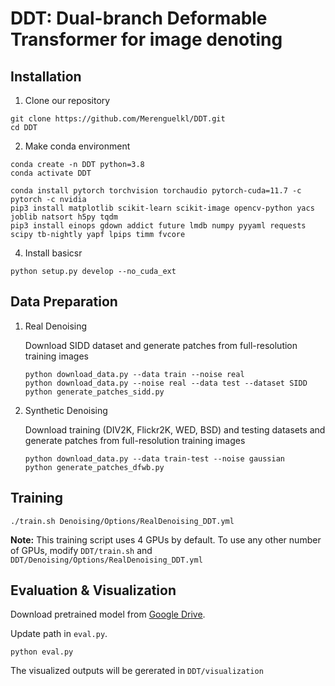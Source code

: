 # DDT: Dual-branch Deformable Transformer for image denoting

## Installation

1. Clone our repository
```
git clone https://github.com/Merenguelkl/DDT.git
cd DDT
```

2. Make conda environment
```
conda create -n DDT python=3.8
conda activate DDT
```

```
conda install pytorch torchvision torchaudio pytorch-cuda=11.7 -c pytorch -c nvidia
pip3 install matplotlib scikit-learn scikit-image opencv-python yacs joblib natsort h5py tqdm
pip3 install einops gdown addict future lmdb numpy pyyaml requests scipy tb-nightly yapf lpips timm fvcore
```

4. Install basicsr
```
python setup.py develop --no_cuda_ext
```

## Data Preparation

1. Real Denoising

   Download SIDD dataset and generate patches from full-resolution training images

   ```
   python download_data.py --data train --noise real
   python download_data.py --noise real --data test --dataset SIDD
   python generate_patches_sidd.py 
   ```

2. Synthetic Denoising

   Download training (DIV2K, Flickr2K, WED, BSD) and testing datasets and generate patches from full-resolution training images

   ```
   python download_data.py --data train-test --noise gaussian
   python generate_patches_dfwb.py 
   ```

## Training

```
./train.sh Denoising/Options/RealDenoising_DDT.yml
```

**Note:** This training script uses 4 GPUs by default. To use any other number of GPUs, modify ```DDT/train.sh``` and ```DDT/Denoising/Options/RealDenoising_DDT.yml``` 

## Evaluation & Visualization
Download pretrained model from [Google Drive](https://drive.google.com/file/d/1GGeb_-NcUQkHeJkfoTttUYhk4N1Tqb97/view?usp=sharing]).

Update path in ```eval.py```.

```
python eval.py
```

The visualized outputs will be gererated in ```DDT/visualization```

